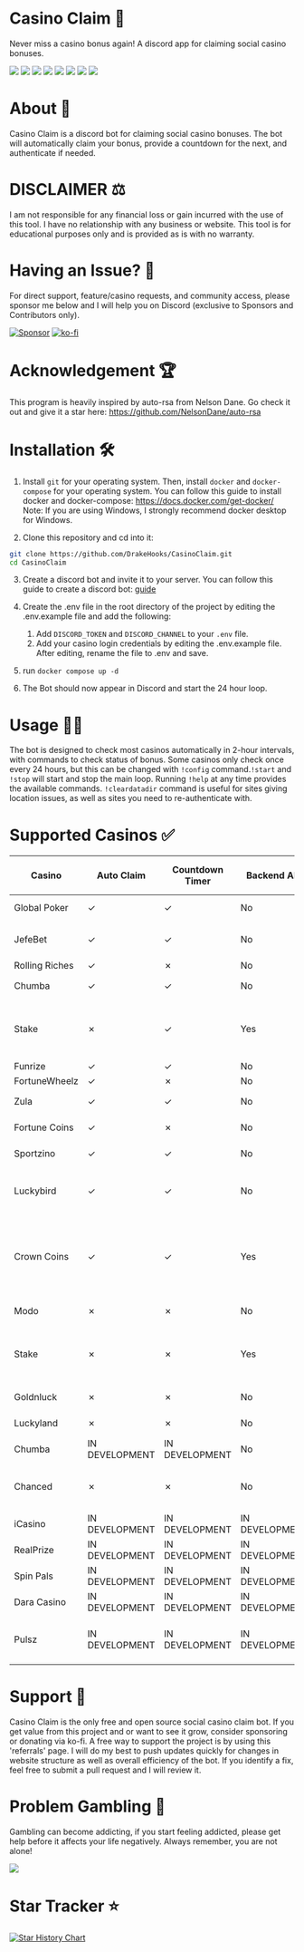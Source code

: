 # Casino Claim 🎰
Never miss a casino bonus again! A discord app for claiming social casino bonuses.

<p>
<img src="https://img.shields.io/badge/python-3670A0?style=for-the-badge&logo=python&logoColor=ffdd54"/>
<img src="https://img.shields.io/badge/-selenium-%43B02A?style=for-the-badge&logo=selenium&logoColor=white"/>
<img src="https://img.shields.io/badge/-opencv-%235C3EE8?style=for-the-badge&logo=opencv&logoColor=white"/>
<img src="https://img.shields.io/badge/-pyautogui-%23FF6F00?style=for-the-badge&logo=python&logoColor=white"/>
<img src="https://img.shields.io/badge/-seleniumbase-%23323330?style=for-the-badge&logo=selenium&logoColor=white"/>
<img src="https://img.shields.io/badge/-requests-%232c2f33?style=for-the-badge&logo=&logoColor=white"/>
<img src="https://img.shields.io/badge/-discord.py-%232c2f33?style=for-the-badge&logo=discord&logoColor=white"/>
<img src="https://img.shields.io/badge/-docker-%232c2f33?style=for-the-badge&logo=docker&logoColor=white"/>

</p>

# About 🧾
Casino Claim is a discord bot for claiming social casino bonuses. The bot will automatically claim your bonus, provide a countdown for the next, and authenticate if needed.

# DISCLAIMER ⚖️
I am not responsible for any financial loss or gain incurred with the use of this tool. I have no relationship with any business or website. This tool is for educational purposes only and is provided as is with no warranty.

# Having an Issue? 🤔
For direct support, feature/casino requests, and community access, please sponsor me below and I will help you on Discord (exclusive to Sponsors and Contributors only).

[![Sponsor](https://img.shields.io/badge/sponsor-30363D?style=for-the-badge&logo=GitHub-Sponsors&logoColor=white)](https://github.com/sponsors/DrakeHooks)
[![ko-fi](https://img.shields.io/badge/Ko--fi-F16061?style=for-the-badge&logo=ko-fi&logoColor=white)](https://ko-fi.com/drakehooks)

# Acknowledgement 🏆
This program is heavily inspired by auto-rsa from Nelson Dane. Go check it out and give it a star here: https://github.com/NelsonDane/auto-rsa


# Installation 🛠️
1. Install `git` for your operating system. Then, install `docker` and `docker-compose` for your operating system. You can follow this guide to install docker and docker-compose: https://docs.docker.com/get-docker/ Note: If you are using Windows, I strongly recommend docker desktop for Windows.

2. Clone this repository and cd into it:
```bash
git clone https://github.com/DrakeHooks/CasinoClaim.git
cd CasinoClaim
```
3. Create a discord bot and invite it to your server. You can follow this guide to create a discord bot: [guide](discordBot.md)

4. Create the .env file in the root directory of the project by editing the .env.example file and add the following:
    1. Add `DISCORD_TOKEN` and `DISCORD_CHANNEL` to your `.env` file.
    2. Add your casino login credentials by editing the .env.example file. After editing, rename the file to .env and save. 
5. run `docker compose up -d`
6. The Bot should now appear in Discord and start the 24 hour loop.


# Usage 🎰🤖
The bot is designed to check most casinos automatically in 2-hour intervals, with commands to check status of bonus. Some casinos only check once every 24 hours, but this can be changed with `!config` command.`!start` and `!stop` will start and stop the main loop. Running `!help` at any time provides the available commands. `!cleardatadir` command is useful for sites giving location issues, as well as sites you need to re-authenticate with.
 


# Supported Casinos ✅
| Casino         | Auto Claim | Countdown Timer | Backend API | Bonus            | Trusted? (payment proof) |
|----------------|------------|-----------------|-----------------------------|------------------|---------|
| Global Poker   | ✓          | ✓               | No                          | $0.00-$4.00 bonus/day | Yes     |
| JefeBet        | ✓          | ✓               | No                          | $0.20 bonus every 6 hours | Yes |
| Rolling Riches | ✓          | ✗               | No                          | $0.20 Daily | Yes     |
| Chumba         | ✓          | ✓               | No                          | $1.00 bonus/day     | Yes     |
| Stake          | ✗          | ✓               | Yes                         | $1.00 bonus/day -  Auto Claim in development | Yes     |
| Funrize        | ✓          | ✓               | No                          | $.20 Daily     | Yes     |
| FortuneWheelz  | ✓          | ✗               | No                          | $.20 Daily     | Yes     |
| Zula           | ✓          | ✓               | No                          | $1.00 bonus/day     | Yes     |
| Fortune Coins  | ✓          | ✗               | No                          | $0.50-$1.20 bonus/day | Yes     |
| Sportzino      | ✓          | ✓               | No                          | $0.50-$1.00 bonus/day     | Yes     |
| Luckybird      | ✓          | ✓               | No                          | $0.25 bonus/day -  Increases with VIP | Yes     |
| Crown Coins    | ✓          | ✓               | Yes                         | Varies between $0.00-$2.00 bonus/day - Social Auth support in development | Yes     |
| Modo           | ✗          | ✗               | No                          | $0.30-$1.00 bonus/day | Yes     |
| Stake          | ✗          | ✗               | Yes                         | $1.00 bonus/day -  Auto Claim in development | Yes     |
| Goldnluck      | ✗          | ✗               | No                          | $2.00 bonus/day     | No      |
| Luckyland      | ✗          | ✗               | No                          | $0.30-$1.00  bonus/day | Yes     |
| Chumba         | IN DEVELOPMENT          | IN DEVELOPMENT               | No                          | $.25-$3.00 Daily     | Yes     |
| Chanced        | ✗          | ✗               | No                          | Varies between $0.30-$1.00 bonus/day    | Yes     |
| iCasino        | IN DEVELOPMENT         | IN DEVELOPMENT               | IN DEVELOPMENT                          | $1.70 bonus/day | Yes     |
| RealPrize      | IN DEVELOPMENT          | IN DEVELOPMENT               | IN DEVELOPMENT                          | $1.20 bonus/day | Yes     |
| Spin Pals      | IN DEVELOPMENT          | IN DEVELOPMENT               | IN DEVELOPMENT                          | $1.00  bonus/day | Yes     |
| Dara Casino    | IN DEVELOPMENT  | IN DEVELOPMENT               | IN DEVELOPMENT                          | $1.00  bonus/day | Yes     |
| Pulsz          | IN DEVELOPMENT | IN DEVELOPMENT | IN DEVELOPMENT            | Varies between $0.20-$3 bonus/day | Yes      |


# Support 🔮 
Casino Claim is the only free and open source social casino claim bot. If you get value from this project and or want to see it grow, consider sponsoring or donating via ko-fi. A free way to support the project is by using this 'referrals' page.  I will do my best to push updates quickly for changes in website structure as well as overall efficiency of the bot. If you identify a fix, feel free to submit a pull request and I will review it.



# Problem Gambling 🎲
Gambling can become addicting, if you start feeling addicted, please get help before it affects your life negatively. Always remember, you are not alone!

<a href="https://www.ncpgambling.org/help-treatment/"><img src="https://www.ncpgambling.org/wp-content/themes/magneti/assets/build/images/800gamb-logo-header.svg"/></a>

# Star Tracker ⭐

  <a href="https://star-history.com/#DrakeHooks/CasinoClaim&Date">
    <img src="https://api.star-history.com/svg?repos=DrakeHooks/CasinoClaim&type=Date&theme=dark" alt="Star History Chart">
  </a>



